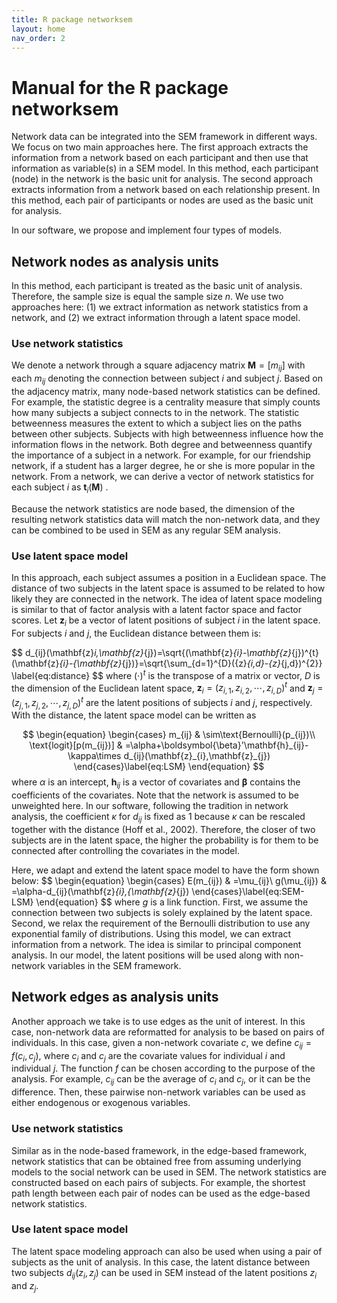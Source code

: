 ```yaml
---
title: R package networksem
layout: home
nav_order: 2
---
```


# Manual for the R package networksem

Network data can be integrated into the SEM framework in different ways. We focus on two main approaches here. The first approach extracts the information from a network based on each participant and then use that information as variable(s) in a SEM model. In this method, each participant (node) in the network is the basic unit for analysis. The second approach extracts information from a network based on each relationship present. In this method, each pair of participants or nodes are used as the basic unit for analysis.

In our software, we propose and implement four types of models.

## Network nodes as analysis units
In this method, each participant is treated as the basic unit of analysis. Therefore, the sample size is equal the sample size $n$. We use two approaches here: (1) we extract information as network statistics from a network, and (2) we extract information through a latent space model.

### Use network statistics
We denote a network through a square adjacency matrix $\mathbf{M}=[m_{ij}]$ with each $m_{ij}$ denoting the connection between subject $i$ and subject $j$. Based on the adjacency matrix, many node-based network statistics can be defined. For example, the statistic degree is a centrality measure that simply counts how many subjects a subject connects to in the network. The statistic betweenness measures the extent to which a subject lies on the paths between other subjects. Subjects with high betweenness influence how the information flows in the network. Both degree and betweenness quantify the importance of a subject in a network. For example, for our friendship network, if a student has a larger degree, he or she is more popular in the network. From a network, we can derive a vector of network statistics for each subject $i$ as $\mathbf{t}_{i}(\mathbf{M})$ .

Because the network statistics are node based, the dimension of the resulting network statistics data will match the non-network data, and they can be combined to be used in SEM as any regular SEM analysis.

### Use latent space model
In this approach, each subject assumes a position in a Euclidean space. The distance of two subjects in the latent space is assumed to be related to how likely they are connected in the network. The idea of latent space modeling is similar to that of factor analysis
with a latent factor space and factor scores. Let $\mathbf{z}_{i}$ be a vector of latent positions of subject $i$ in the latent space. For subjects $i$ and $j$, the Euclidean distance between them is:

$$
d_{ij}(\mathbf{z}_i,\mathbf{z}_{j})=\sqrt{(\mathbf{z}_{i}-\mathbf{z}_{j})^{t}(\mathbf{z}_{i}-{\mathbf{z}_{j})}=\sqrt{\sum_{d=1}^{D}({z}_{i,d}-{z}_{j,d})^{2}}
\label{eq:distance}
$$
where $(\cdot)^{t}$ is the transpose of a matrix or vector, $D$ is the dimension of the Euclidean latent space, $\mathbf{z}_{i}=(z_{i,1},z_{i,2},\cdots,z_{i,D})^{t}$ and $\mathbf{z}_{j}=(z_{j,1},z_{j,2},\cdots,z_{j,D})^{t}$ are the latent positions of subjects $i$ and $j$, respectively. With the distance, the latent space model can be written as

$$
\begin{equation}
\begin{cases}
m_{ij} & \sim\text{Bernoulli}(p_{ij})\\
\text{logit}[p(m_{ij})] & =\alpha+\boldsymbol{\beta}'\mathbf{h}_{ij}-\kappa\times d_{ij}(\mathbf{z}_{i},\mathbf{z}_{j})
\end{cases}\label{eq:LSM}
\end{equation}
$$
where $\alpha$ is an intercept, $\mathbf{h}_{ij}$ is a vector of covariates and $\boldsymbol{\beta}$ contains the coefficients of the covariates. Note that the network is assumed to be unweighted here. In our software, following the tradition in network analysis, the coefficient $\kappa$ for $d_{ij}$ is fixed as 1 because $\kappa$ can be rescaled together with the distance (Hoff et al., 2002). Therefore, the closer of two subjects are in the latent space, the higher the probability is for them to be connected after controlling the covariates in the model.

Here, we adapt and extend the latent space model to have the form shown below:
$$
\begin{equation}
\begin{cases}
E(m_{ij}) & =\mu_{ij}\\
g(\mu_{ij}) & =\alpha-d_{ij}(\mathbf{z}_{i},{\mathbf{z}_{j})
\end{cases}\label{eq:SEM-LSM}
\end{equation}
$$
where $g$ is a link function. First, we assume the connection between two subjects is solely explained by the latent space. Second, we relax the requirement of the Bernoulli distribution to use any exponential family of distributions. Using this model, we can extract information from a network. The idea is similar to principal component analysis. In our model, the latent positions will be used along with non-network variables in the SEM framework.

## Network edges as analysis units
Another approach we take is to use edges as the unit of interest. In this case, non-network data are reformatted for analysis to be based on pairs of individuals. In this case, given a non-network covariate $c$, we define $c_{ij} = f(c_i, c_j)$, where $c_i$ and $c_j$ are the covariate values for individual $i$ and individual $j$. The function $f$ can be chosen according to the purpose of the analysis. For example, $c_{ij}$ can be the average of $c_i$ and $c_j$, or it can be the difference. Then, these pairwise non-network variables can be used as either endogenous or exogenous variables.

### Use network statistics
Similar as in the node-based framework, in the edge-based framework, network statistics that can be obtained free from assuming underlying models to the social network can be used in SEM. The network statistics are constructed based on each pairs of subjects. For example, the shortest path length between each pair of nodes can be used as the edge-based network statistics.

### Use latent space model
The latent space modeling approach can also be used when using a pair of subjects as the unit of analysis. In this case, the latent distance between two subjects $d_{ij}(z_i, z_j)$ can be used in SEM instead of the latent positions $z_i$ and $z_j$.
